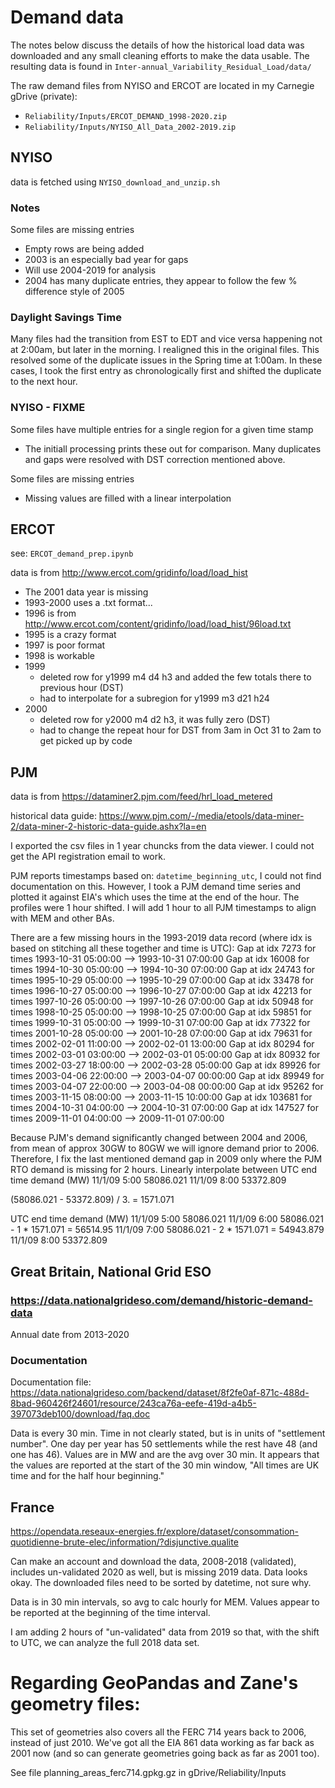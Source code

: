 # Demand data

The notes below discuss the details of how the historical load data was downloaded and any small cleaning efforts to make the data usable. The resulting data is found in `Inter-annual_Variability_Residual_Load/data/`


The raw demand files from NYISO and ERCOT are located in my Carnegie
gDrive (private):
 * `Reliability/Inputs/ERCOT_DEMAND_1998-2020.zip`
 * `Reliability/Inputs/NYISO_All_Data_2002-2019.zip`

## NYISO

data is fetched using `NYISO_download_and_unzip.sh`

### Notes
Some files are missing entries
* Empty rows are being added
* 2003 is an especially bad year for gaps
* Will use 2004-2019 for analysis
* 2004 has many duplicate entries, they appear to follow the few % difference style of 2005

### Daylight Savings Time
Many files had the transition from EST to EDT and vice versa happening not at 2:00am, but later in the morning. I realigned this in the original files. This resolved some of the duplicate issues in the Spring time at 1:00am. In these cases, I took the first entry as chronologically first and shifted the duplicate to the next hour.

### NYISO - FIXME
Some files have multiple entries for a single region for a given time stamp
* The initiall processing prints these out for comparison. Many duplicates and gaps were resolved with DST correction mentioned above.

Some files are missing entries
* Missing values are filled with a linear interpolation


## ERCOT 

see: `ERCOT_demand_prep.ipynb`

data is from http://www.ercot.com/gridinfo/load/load_hist
 * The 2001 data year is missing
 * 1993-2000 uses a .txt format...
 * 1996 is from http://www.ercot.com/content/gridinfo/load/load_hist/96load.txt
 * 1995 is a crazy format
 * 1997 is poor format
 * 1998 is workable
 * 1999
    * deleted row for y1999	m4	d4	h3 and added the few totals there to previous hour (DST)
    * had to interpolate for a subregion for y1999	m3	d21	h24
 * 2000
    * deleted row for y2000	m4	d2	h3, it was fully zero (DST)
    * had to change the repeat hour for DST from 3am in Oct 31 to 2am to get picked up by code


## PJM

data is from https://dataminer2.pjm.com/feed/hrl_load_metered

historical data guide: https://www.pjm.com/-/media/etools/data-miner-2/data-miner-2-historic-data-guide.ashx?la=en

I exported the csv files in 1 year chuncks from the data viewer.  I could not get the API registration email to work.

PJM reports timestamps based on: `datetime_beginning_utc`, I could not find documentation on this. However, I took
a PJM demand time series and plotted it against EIA's which uses the time at the end of the hour. The profiles
were 1 hour shifted. I will add 1 hour to all PJM timestamps to align with MEM and other BAs.

There are a few missing hours in the 1993-2019 data record (where idx is based on
stitching all these together and time is UTC):
Gap at idx 7273 for times 1993-10-31 05:00:00 --> 1993-10-31 07:00:00
Gap at idx 16008 for times 1994-10-30 05:00:00 --> 1994-10-30 07:00:00
Gap at idx 24743 for times 1995-10-29 05:00:00 --> 1995-10-29 07:00:00
Gap at idx 33478 for times 1996-10-27 05:00:00 --> 1996-10-27 07:00:00
Gap at idx 42213 for times 1997-10-26 05:00:00 --> 1997-10-26 07:00:00
Gap at idx 50948 for times 1998-10-25 05:00:00 --> 1998-10-25 07:00:00
Gap at idx 59851 for times 1999-10-31 05:00:00 --> 1999-10-31 07:00:00
Gap at idx 77322 for times 2001-10-28 05:00:00 --> 2001-10-28 07:00:00
Gap at idx 79631 for times 2002-02-01 11:00:00 --> 2002-02-01 13:00:00
Gap at idx 80294 for times 2002-03-01 03:00:00 --> 2002-03-01 05:00:00
Gap at idx 80932 for times 2002-03-27 18:00:00 --> 2002-03-28 05:00:00
Gap at idx 89926 for times 2003-04-06 22:00:00 --> 2003-04-07 00:00:00
Gap at idx 89949 for times 2003-04-07 22:00:00 --> 2003-04-08 00:00:00
Gap at idx 95262 for times 2003-11-15 08:00:00 --> 2003-11-15 10:00:00
Gap at idx 103681 for times 2004-10-31 04:00:00 --> 2004-10-31 07:00:00
Gap at idx 147527 for times 2009-11-01 04:00:00 --> 2009-11-01 07:00:00

Because PJM's demand significantly changed between 2004 and 2006, from mean of approx 30GW to 80GW
we will ignore demand prior to 2006.  Therefore, I fix the last mentioned demand gap in 2009 only
where the PJM RTO demand is missing for 2 hours. Linearly interpolate between
UTC end time    demand (MW)
11/1/09 5:00	58086.021
11/1/09 8:00	53372.809

(58086.021 - 53372.809) / 3. = 1571.071

UTC end time    demand (MW)
11/1/09 5:00	58086.021
11/1/09 6:00	58086.021 - 1 * 1571.071 = 56514.95
11/1/09 7:00	58086.021 - 2 * 1571.071 = 54943.879
11/1/09 8:00	53372.809

## Great Britain, National Grid ESO

### https://data.nationalgrideso.com/demand/historic-demand-data

Annual date from 2013-2020

### Documentation

Documentation file: https://data.nationalgrideso.com/backend/dataset/8f2fe0af-871c-488d-8bad-960426f24601/resource/243ca76a-eefe-419d-a4b5-397073deb100/download/faq.doc

Data is every 30 min. Time in not clearly stated, but is in units of "settlement number". One day per year has 50 settlements while the rest have 48 (and one has 46). Values are in MW and are the avg over 30 min. It appears that the values are reported at the start of the 30 min window, "All times are UK time and for the half hour beginning."

## France

https://opendata.reseaux-energies.fr/explore/dataset/consommation-quotidienne-brute-elec/information/?disjunctive.qualite

Can make an account and download the data, 2008-2018 (validated), includes un-validated 2020 as well, but is missing 2019 data.
Data looks okay. The downloaded files need to be sorted by datetime, not sure why.

Data is in 30 min intervals, so avg to calc hourly for MEM. Values appear to be reported at
the beginning of the time interval.

I am adding 2 hours of "un-validated" data from 2019 so that, with the shift to UTC, we can analyze the full 2018 data set. 




# Regarding GeoPandas and Zane's geometry files:

This set of geometries also covers all the FERC 714 years back to 2006, instead of just 2010. We've got all the EIA 861 data working as far back as 2001 now (and so can generate geometries going back as far as 2001 too).

See file planning_areas_ferc714.gpkg.gz in gDrive/Reliability/Inputs
